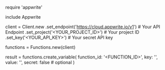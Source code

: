 require 'appwrite'

include Appwrite

client = Client.new
    .set_endpoint('https://cloud.appwrite.io/v1') # Your API Endpoint
    .set_project('<YOUR_PROJECT_ID>') # Your project ID
    .set_key('<YOUR_API_KEY>') # Your secret API key

functions = Functions.new(client)

result = functions.create_variable(
    function_id: '<FUNCTION_ID>',
    key: '<KEY>',
    value: '<VALUE>',
    secret: false # optional
)
